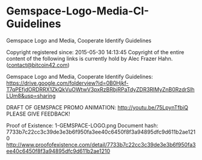 # Gemspace-Logo-Media-CI-Guidelines
Gemspace Logo and Media, Cooperate Identify Guidelines

Copyright registered since: 2015-05-30 14:13:45
Copyright of the entire content of the following links is currently hold by Alec Frazer Hahn. (contact@bitcoin42.com)

Gemspace Logo and Media, Cooperate Identify Guidelines:
https://drive.google.com/folderview?id=0B0Hjkf-T7qPEfjdORDRRX1ZkQkVuOWtwV3pxRzBRbjRPaTdyZDR3RlMyZnB0RzdrSlhLUm8&usp=sharing

DRAFT OF GEMSPACE PROMO ANIMATION:
http://youtu.be/75LpynTfbiQ
PLEASE GIVE FEEDBACK!


Proof of Existence:
1-GEMSPACE-LOGO.png
Document hash: 7733b7c22cc3c39de3e3b6f950fa3ee40c6450f8f3a94895dfc9d611b2ae1210
http://www.proofofexistence.com/detail/7733b7c22cc3c39de3e3b6f950fa3ee40c6450f8f3a94895dfc9d611b2ae1210
